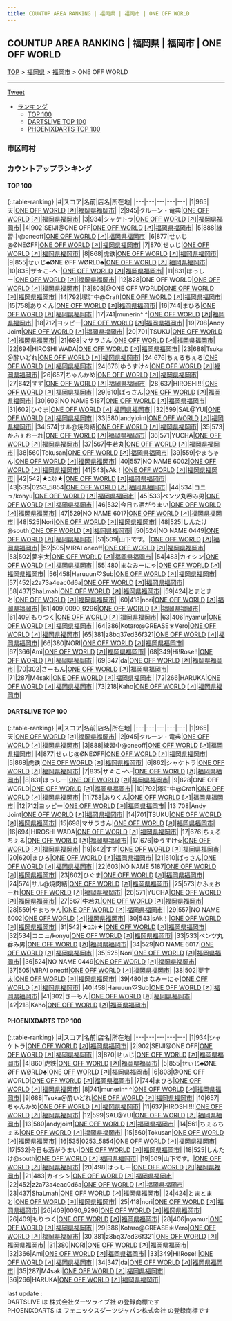 ```yaml
---
title: COUNTUP AREA RANKING | 福岡県 | 福岡市 | ONE OFF WORLD
---
```

## COUNTUP AREA RANKING | 福岡県 | 福岡市 | ONE OFF WORLD

[TOP](/darts/rank/) > [福岡県](/darts/rank/福岡県/) > [福岡市](/darts/rank/福岡県/福岡市/) > ONE OFF WORLD

___

<a href="https://twitter.com/share?ref_src=twsrc%5Etfw" data-text="COUNTUP AREA RANKING | 福岡県福岡市ONE OFF WORLD" class="twitter-share-button" data-hashtags="DARTSLIVE,PHOENIXDARTS,darts,ダーツ" data-show-count="false">Tweet</a>

* [ランキング](#カウントアップランキング)
    * [TOP 100](#top-100)
    * [DARTSLIVE TOP 100](#dartslive-top-100)
    * [PHOENIXDARTS TOP 100](#phoenixdarts-top-100)

### 市区町村

<ul>

</ul>

### カウントアップランキング

#### TOP 100



{:.table-ranking}
|#|スコア|名前|店名|所在地|
|---|---|---|---|---|
|1|965|<span class="rank-name-dl">天</span>|<a href="/darts/rank/shops/00b8ee2f194573d70d9b047a20a7ba1e.html">ONE OFF WORLD</a> <a href="https://search.dartslive.com/jp/shop/00b8ee2f194573d70d9b047a20a7ba1e">[↗]</a>|<a href="/darts/rank/福岡県/福岡市">福岡県福岡市</a>|
|2|945|<span class="rank-name-dl">クルーン・竜典</span>|<a href="/darts/rank/shops/00b8ee2f194573d70d9b047a20a7ba1e.html">ONE OFF WORLD</a> <a href="https://search.dartslive.com/jp/shop/00b8ee2f194573d70d9b047a20a7ba1e">[↗]</a>|<a href="/darts/rank/福岡県/福岡市">福岡県福岡市</a>|
|3|934|<span class="rank-name-pd">シャケトラ</span>|<a href="/darts/rank/shops/40337.html">ONE OFF WORLD</a> <a href="https://vs.phoenixdarts.com/jp/shop/shopDetailInfo/s_40337?s_seq=40337">[↗]</a>|<a href="/darts/rank/福岡県/福岡市">福岡県福岡市</a>|
|4|902|<span class="rank-name-pd">SEIJI@ONE OFF</span>|<a href="/darts/rank/shops/40337.html">ONE OFF WORLD</a> <a href="https://vs.phoenixdarts.com/jp/shop/shopDetailInfo/s_40337?s_seq=40337">[↗]</a>|<a href="/darts/rank/福岡県/福岡市">福岡県福岡市</a>|
|5|888|<span class="rank-name-dl">練習中@oneoff</span>|<a href="/darts/rank/shops/00b8ee2f194573d70d9b047a20a7ba1e.html">ONE OFF WORLD</a> <a href="https://search.dartslive.com/jp/shop/00b8ee2f194573d70d9b047a20a7ba1e">[↗]</a>|<a href="/darts/rank/福岡県/福岡市">福岡県福岡市</a>|
|6|877|<span class="rank-name-dl">せぃじ@ØNEØFF</span>|<a href="/darts/rank/shops/00b8ee2f194573d70d9b047a20a7ba1e.html">ONE OFF WORLD</a> <a href="https://search.dartslive.com/jp/shop/00b8ee2f194573d70d9b047a20a7ba1e">[↗]</a>|<a href="/darts/rank/福岡県/福岡市">福岡県福岡市</a>|
|7|870|<span class="rank-name-pd">せぃじ</span>|<a href="/darts/rank/shops/40337.html">ONE OFF WORLD</a> <a href="https://vs.phoenixdarts.com/jp/shop/shopDetailInfo/s_40337?s_seq=40337">[↗]</a>|<a href="/darts/rank/福岡県/福岡市">福岡県福岡市</a>|
|8|868|<span class="rank-name-dl">虎鉄</span>|<a href="/darts/rank/shops/00b8ee2f194573d70d9b047a20a7ba1e.html">ONE OFF WORLD</a> <a href="https://search.dartslive.com/jp/shop/00b8ee2f194573d70d9b047a20a7ba1e">[↗]</a>|<a href="/darts/rank/福岡県/福岡市">福岡県福岡市</a>|
|9|855|<span class="rank-name-pd">せぃじ♣ØNE ØFF WØRLD♣︎</span>|<a href="/darts/rank/shops/40337.html">ONE OFF WORLD</a> <a href="https://vs.phoenixdarts.com/jp/shop/shopDetailInfo/s_40337?s_seq=40337">[↗]</a>|<a href="/darts/rank/福岡県/福岡市">福岡県福岡市</a>|
|10|835|<span class="rank-name-dl">ザ☆こ-へ-</span>|<a href="/darts/rank/shops/00b8ee2f194573d70d9b047a20a7ba1e.html">ONE OFF WORLD</a> <a href="https://search.dartslive.com/jp/shop/00b8ee2f194573d70d9b047a20a7ba1e">[↗]</a>|<a href="/darts/rank/福岡県/福岡市">福岡県福岡市</a>|
|11|831|<span class="rank-name-dl">はっしー</span>|<a href="/darts/rank/shops/00b8ee2f194573d70d9b047a20a7ba1e.html">ONE OFF WORLD</a> <a href="https://search.dartslive.com/jp/shop/00b8ee2f194573d70d9b047a20a7ba1e">[↗]</a>|<a href="/darts/rank/福岡県/福岡市">福岡県福岡市</a>|
|12|828|<span class="rank-name-dl">ONE OFF WORLD</span>|<a href="/darts/rank/shops/00b8ee2f194573d70d9b047a20a7ba1e.html">ONE OFF WORLD</a> <a href="https://search.dartslive.com/jp/shop/00b8ee2f194573d70d9b047a20a7ba1e">[↗]</a>|<a href="/darts/rank/福岡県/福岡市">福岡県福岡市</a>|
|13|808|<span class="rank-name-pd">@ONE OFF WORLD</span>|<a href="/darts/rank/shops/40337.html">ONE OFF WORLD</a> <a href="https://vs.phoenixdarts.com/jp/shop/shopDetailInfo/s_40337?s_seq=40337">[↗]</a>|<a href="/darts/rank/福岡県/福岡市">福岡県福岡市</a>|
|14|792|<span class="rank-name-dl">塚㌃中@Craft</span>|<a href="/darts/rank/shops/00b8ee2f194573d70d9b047a20a7ba1e.html">ONE OFF WORLD</a> <a href="https://search.dartslive.com/jp/shop/00b8ee2f194573d70d9b047a20a7ba1e">[↗]</a>|<a href="/darts/rank/福岡県/福岡市">福岡県福岡市</a>|
|15|758|<span class="rank-name-dl">ありくん</span>|<a href="/darts/rank/shops/00b8ee2f194573d70d9b047a20a7ba1e.html">ONE OFF WORLD</a> <a href="https://search.dartslive.com/jp/shop/00b8ee2f194573d70d9b047a20a7ba1e">[↗]</a>|<a href="/darts/rank/福岡県/福岡市">福岡県福岡市</a>|
|16|744|<span class="rank-name-pd">まひろ</span>|<a href="/darts/rank/shops/40337.html">ONE OFF WORLD</a> <a href="https://vs.phoenixdarts.com/jp/shop/shopDetailInfo/s_40337?s_seq=40337">[↗]</a>|<a href="/darts/rank/福岡県/福岡市">福岡県福岡市</a>|
|17|741|<span class="rank-name-pd">munerin^ ^</span>|<a href="/darts/rank/shops/40337.html">ONE OFF WORLD</a> <a href="https://vs.phoenixdarts.com/jp/shop/shopDetailInfo/s_40337?s_seq=40337">[↗]</a>|<a href="/darts/rank/福岡県/福岡市">福岡県福岡市</a>|
|18|712|<span class="rank-name-dl">ヨッピー</span>|<a href="/darts/rank/shops/00b8ee2f194573d70d9b047a20a7ba1e.html">ONE OFF WORLD</a> <a href="https://search.dartslive.com/jp/shop/00b8ee2f194573d70d9b047a20a7ba1e">[↗]</a>|<a href="/darts/rank/福岡県/福岡市">福岡県福岡市</a>|
|19|708|<span class="rank-name-dl">Andy Joint</span>|<a href="/darts/rank/shops/00b8ee2f194573d70d9b047a20a7ba1e.html">ONE OFF WORLD</a> <a href="https://search.dartslive.com/jp/shop/00b8ee2f194573d70d9b047a20a7ba1e">[↗]</a>|<a href="/darts/rank/福岡県/福岡市">福岡県福岡市</a>|
|20|701|<span class="rank-name-dl">TSUKU</span>|<a href="/darts/rank/shops/00b8ee2f194573d70d9b047a20a7ba1e.html">ONE OFF WORLD</a> <a href="https://search.dartslive.com/jp/shop/00b8ee2f194573d70d9b047a20a7ba1e">[↗]</a>|<a href="/darts/rank/福岡県/福岡市">福岡県福岡市</a>|
|21|698|<span class="rank-name-dl">マサラさん</span>|<a href="/darts/rank/shops/00b8ee2f194573d70d9b047a20a7ba1e.html">ONE OFF WORLD</a> <a href="https://search.dartslive.com/jp/shop/00b8ee2f194573d70d9b047a20a7ba1e">[↗]</a>|<a href="/darts/rank/福岡県/福岡市">福岡県福岡市</a>|
|22|694|<span class="rank-name-dl">HIROSHI WADA</span>|<a href="/darts/rank/shops/00b8ee2f194573d70d9b047a20a7ba1e.html">ONE OFF WORLD</a> <a href="https://search.dartslive.com/jp/shop/00b8ee2f194573d70d9b047a20a7ba1e">[↗]</a>|<a href="/darts/rank/福岡県/福岡市">福岡県福岡市</a>|
|23|688|<span class="rank-name-pd">Tsuka＠酔いどれ</span>|<a href="/darts/rank/shops/40337.html">ONE OFF WORLD</a> <a href="https://vs.phoenixdarts.com/jp/shop/shopDetailInfo/s_40337?s_seq=40337">[↗]</a>|<a href="/darts/rank/福岡県/福岡市">福岡県福岡市</a>|
|24|676|<span class="rank-name-dl">ちぇるちぇる</span>|<a href="/darts/rank/shops/00b8ee2f194573d70d9b047a20a7ba1e.html">ONE OFF WORLD</a> <a href="https://search.dartslive.com/jp/shop/00b8ee2f194573d70d9b047a20a7ba1e">[↗]</a>|<a href="/darts/rank/福岡県/福岡市">福岡県福岡市</a>|
|24|676|<span class="rank-name-dl">ゆうすけ✫</span>|<a href="/darts/rank/shops/00b8ee2f194573d70d9b047a20a7ba1e.html">ONE OFF WORLD</a> <a href="https://search.dartslive.com/jp/shop/00b8ee2f194573d70d9b047a20a7ba1e">[↗]</a>|<a href="/darts/rank/福岡県/福岡市">福岡県福岡市</a>|
|26|657|<span class="rank-name-pd">ちゃんかめ</span>|<a href="/darts/rank/shops/40337.html">ONE OFF WORLD</a> <a href="https://vs.phoenixdarts.com/jp/shop/shopDetailInfo/s_40337?s_seq=40337">[↗]</a>|<a href="/darts/rank/福岡県/福岡市">福岡県福岡市</a>|
|27|642|<span class="rank-name-dl">すず</span>|<a href="/darts/rank/shops/00b8ee2f194573d70d9b047a20a7ba1e.html">ONE OFF WORLD</a> <a href="https://search.dartslive.com/jp/shop/00b8ee2f194573d70d9b047a20a7ba1e">[↗]</a>|<a href="/darts/rank/福岡県/福岡市">福岡県福岡市</a>|
|28|637|<span class="rank-name-pd">HIROSHI!!!</span>|<a href="/darts/rank/shops/40337.html">ONE OFF WORLD</a> <a href="https://vs.phoenixdarts.com/jp/shop/shopDetailInfo/s_40337?s_seq=40337">[↗]</a>|<a href="/darts/rank/福岡県/福岡市">福岡県福岡市</a>|
|29|610|<span class="rank-name-dl">ばっさん</span>|<a href="/darts/rank/shops/00b8ee2f194573d70d9b047a20a7ba1e.html">ONE OFF WORLD</a> <a href="https://search.dartslive.com/jp/shop/00b8ee2f194573d70d9b047a20a7ba1e">[↗]</a>|<a href="/darts/rank/福岡県/福岡市">福岡県福岡市</a>|
|30|603|<span class="rank-name-dl">NO NAME 5187</span>|<a href="/darts/rank/shops/00b8ee2f194573d70d9b047a20a7ba1e.html">ONE OFF WORLD</a> <a href="https://search.dartslive.com/jp/shop/00b8ee2f194573d70d9b047a20a7ba1e">[↗]</a>|<a href="/darts/rank/福岡県/福岡市">福岡県福岡市</a>|
|31|602|<span class="rank-name-dl">ひぐま</span>|<a href="/darts/rank/shops/00b8ee2f194573d70d9b047a20a7ba1e.html">ONE OFF WORLD</a> <a href="https://search.dartslive.com/jp/shop/00b8ee2f194573d70d9b047a20a7ba1e">[↗]</a>|<a href="/darts/rank/福岡県/福岡市">福岡県福岡市</a>|
|32|599|<span class="rank-name-pd">SAL@YUI</span>|<a href="/darts/rank/shops/40337.html">ONE OFF WORLD</a> <a href="https://vs.phoenixdarts.com/jp/shop/shopDetailInfo/s_40337?s_seq=40337">[↗]</a>|<a href="/darts/rank/福岡県/福岡市">福岡県福岡市</a>|
|33|580|<span class="rank-name-pd">andyjoint</span>|<a href="/darts/rank/shops/40337.html">ONE OFF WORLD</a> <a href="https://vs.phoenixdarts.com/jp/shop/shopDetailInfo/s_40337?s_seq=40337">[↗]</a>|<a href="/darts/rank/福岡県/福岡市">福岡県福岡市</a>|
|34|574|<span class="rank-name-dl">サル@焼肉結</span>|<a href="/darts/rank/shops/00b8ee2f194573d70d9b047a20a7ba1e.html">ONE OFF WORLD</a> <a href="https://search.dartslive.com/jp/shop/00b8ee2f194573d70d9b047a20a7ba1e">[↗]</a>|<a href="/darts/rank/福岡県/福岡市">福岡県福岡市</a>|
|35|573|<span class="rank-name-dl">かふぇおーれ</span>|<a href="/darts/rank/shops/00b8ee2f194573d70d9b047a20a7ba1e.html">ONE OFF WORLD</a> <a href="https://search.dartslive.com/jp/shop/00b8ee2f194573d70d9b047a20a7ba1e">[↗]</a>|<a href="/darts/rank/福岡県/福岡市">福岡県福岡市</a>|
|36|571|<span class="rank-name-dl">YUCHA</span>|<a href="/darts/rank/shops/00b8ee2f194573d70d9b047a20a7ba1e.html">ONE OFF WORLD</a> <a href="https://search.dartslive.com/jp/shop/00b8ee2f194573d70d9b047a20a7ba1e">[↗]</a>|<a href="/darts/rank/福岡県/福岡市">福岡県福岡市</a>|
|37|567|<span class="rank-name-dl">牛若丸</span>|<a href="/darts/rank/shops/00b8ee2f194573d70d9b047a20a7ba1e.html">ONE OFF WORLD</a> <a href="https://search.dartslive.com/jp/shop/00b8ee2f194573d70d9b047a20a7ba1e">[↗]</a>|<a href="/darts/rank/福岡県/福岡市">福岡県福岡市</a>|
|38|560|<span class="rank-name-pd">Tokusan</span>|<a href="/darts/rank/shops/40337.html">ONE OFF WORLD</a> <a href="https://vs.phoenixdarts.com/jp/shop/shopDetailInfo/s_40337?s_seq=40337">[↗]</a>|<a href="/darts/rank/福岡県/福岡市">福岡県福岡市</a>|
|39|559|<span class="rank-name-dl">やまちゃん</span>|<a href="/darts/rank/shops/00b8ee2f194573d70d9b047a20a7ba1e.html">ONE OFF WORLD</a> <a href="https://search.dartslive.com/jp/shop/00b8ee2f194573d70d9b047a20a7ba1e">[↗]</a>|<a href="/darts/rank/福岡県/福岡市">福岡県福岡市</a>|
|40|557|<span class="rank-name-dl">NO NAME 6002</span>|<a href="/darts/rank/shops/00b8ee2f194573d70d9b047a20a7ba1e.html">ONE OFF WORLD</a> <a href="https://search.dartslive.com/jp/shop/00b8ee2f194573d70d9b047a20a7ba1e">[↗]</a>|<a href="/darts/rank/福岡県/福岡市">福岡県福岡市</a>|
|41|543|<span class="rank-name-dl">sAk！</span>|<a href="/darts/rank/shops/00b8ee2f194573d70d9b047a20a7ba1e.html">ONE OFF WORLD</a> <a href="https://search.dartslive.com/jp/shop/00b8ee2f194573d70d9b047a20a7ba1e">[↗]</a>|<a href="/darts/rank/福岡県/福岡市">福岡県福岡市</a>|
|42|542|<span class="rank-name-dl">★ﾕｽｹ★</span>|<a href="/darts/rank/shops/00b8ee2f194573d70d9b047a20a7ba1e.html">ONE OFF WORLD</a> <a href="https://search.dartslive.com/jp/shop/00b8ee2f194573d70d9b047a20a7ba1e">[↗]</a>|<a href="/darts/rank/福岡県/福岡市">福岡県福岡市</a>|
|43|535|<span class="rank-name-pd">0253_5854</span>|<a href="/darts/rank/shops/40337.html">ONE OFF WORLD</a> <a href="https://vs.phoenixdarts.com/jp/shop/shopDetailInfo/s_40337?s_seq=40337">[↗]</a>|<a href="/darts/rank/福岡県/福岡市">福岡県福岡市</a>|
|44|534|<span class="rank-name-dl">コニュ/konyu</span>|<a href="/darts/rank/shops/00b8ee2f194573d70d9b047a20a7ba1e.html">ONE OFF WORLD</a> <a href="https://search.dartslive.com/jp/shop/00b8ee2f194573d70d9b047a20a7ba1e">[↗]</a>|<a href="/darts/rank/福岡県/福岡市">福岡県福岡市</a>|
|45|533|<span class="rank-name-dl">ベンツ丸呑み男</span>|<a href="/darts/rank/shops/00b8ee2f194573d70d9b047a20a7ba1e.html">ONE OFF WORLD</a> <a href="https://search.dartslive.com/jp/shop/00b8ee2f194573d70d9b047a20a7ba1e">[↗]</a>|<a href="/darts/rank/福岡県/福岡市">福岡県福岡市</a>|
|46|532|<span class="rank-name-pd">今日も酒がうまい</span>|<a href="/darts/rank/shops/40337.html">ONE OFF WORLD</a> <a href="https://vs.phoenixdarts.com/jp/shop/shopDetailInfo/s_40337?s_seq=40337">[↗]</a>|<a href="/darts/rank/福岡県/福岡市">福岡県福岡市</a>|
|47|529|<span class="rank-name-dl">NO NAME 6017</span>|<a href="/darts/rank/shops/00b8ee2f194573d70d9b047a20a7ba1e.html">ONE OFF WORLD</a> <a href="https://search.dartslive.com/jp/shop/00b8ee2f194573d70d9b047a20a7ba1e">[↗]</a>|<a href="/darts/rank/福岡県/福岡市">福岡県福岡市</a>|
|48|525|<span class="rank-name-dl">Nori</span>|<a href="/darts/rank/shops/00b8ee2f194573d70d9b047a20a7ba1e.html">ONE OFF WORLD</a> <a href="https://search.dartslive.com/jp/shop/00b8ee2f194573d70d9b047a20a7ba1e">[↗]</a>|<a href="/darts/rank/福岡県/福岡市">福岡県福岡市</a>|
|48|525|<span class="rank-name-pd">しんたけ@south</span>|<a href="/darts/rank/shops/40337.html">ONE OFF WORLD</a> <a href="https://vs.phoenixdarts.com/jp/shop/shopDetailInfo/s_40337?s_seq=40337">[↗]</a>|<a href="/darts/rank/福岡県/福岡市">福岡県福岡市</a>|
|50|524|<span class="rank-name-dl">NO NAME 0449</span>|<a href="/darts/rank/shops/00b8ee2f194573d70d9b047a20a7ba1e.html">ONE OFF WORLD</a> <a href="https://search.dartslive.com/jp/shop/00b8ee2f194573d70d9b047a20a7ba1e">[↗]</a>|<a href="/darts/rank/福岡県/福岡市">福岡県福岡市</a>|
|51|509|<span class="rank-name-pd">山下です。</span>|<a href="/darts/rank/shops/40337.html">ONE OFF WORLD</a> <a href="https://vs.phoenixdarts.com/jp/shop/shopDetailInfo/s_40337?s_seq=40337">[↗]</a>|<a href="/darts/rank/福岡県/福岡市">福岡県福岡市</a>|
|52|505|<span class="rank-name-dl">MIRAI oneoff</span>|<a href="/darts/rank/shops/00b8ee2f194573d70d9b047a20a7ba1e.html">ONE OFF WORLD</a> <a href="https://search.dartslive.com/jp/shop/00b8ee2f194573d70d9b047a20a7ba1e">[↗]</a>|<a href="/darts/rank/福岡県/福岡市">福岡県福岡市</a>|
|53|502|<span class="rank-name-dl">夢宇太</span>|<a href="/darts/rank/shops/00b8ee2f194573d70d9b047a20a7ba1e.html">ONE OFF WORLD</a> <a href="https://search.dartslive.com/jp/shop/00b8ee2f194573d70d9b047a20a7ba1e">[↗]</a>|<a href="/darts/rank/福岡県/福岡市">福岡県福岡市</a>|
|54|483|<span class="rank-name-pd">カイシン</span>|<a href="/darts/rank/shops/40337.html">ONE OFF WORLD</a> <a href="https://vs.phoenixdarts.com/jp/shop/shopDetailInfo/s_40337?s_seq=40337">[↗]</a>|<a href="/darts/rank/福岡県/福岡市">福岡県福岡市</a>|
|55|480|<span class="rank-name-dl">まなみーにゃ</span>|<a href="/darts/rank/shops/00b8ee2f194573d70d9b047a20a7ba1e.html">ONE OFF WORLD</a> <a href="https://search.dartslive.com/jp/shop/00b8ee2f194573d70d9b047a20a7ba1e">[↗]</a>|<a href="/darts/rank/福岡県/福岡市">福岡県福岡市</a>|
|56|458|<span class="rank-name-dl">Haruuun♡Sub</span>|<a href="/darts/rank/shops/00b8ee2f194573d70d9b047a20a7ba1e.html">ONE OFF WORLD</a> <a href="https://search.dartslive.com/jp/shop/00b8ee2f194573d70d9b047a20a7ba1e">[↗]</a>|<a href="/darts/rank/福岡県/福岡市">福岡県福岡市</a>|
|57|452|<span class="rank-name-pd">z2a73a4eac0d6a</span>|<a href="/darts/rank/shops/40337.html">ONE OFF WORLD</a> <a href="https://vs.phoenixdarts.com/jp/shop/shopDetailInfo/s_40337?s_seq=40337">[↗]</a>|<a href="/darts/rank/福岡県/福岡市">福岡県福岡市</a>|
|58|437|<span class="rank-name-pd">ShaLmah</span>|<a href="/darts/rank/shops/40337.html">ONE OFF WORLD</a> <a href="https://vs.phoenixdarts.com/jp/shop/shopDetailInfo/s_40337?s_seq=40337">[↗]</a>|<a href="/darts/rank/福岡県/福岡市">福岡県福岡市</a>|
|59|424|<span class="rank-name-pd">とまとまと</span>|<a href="/darts/rank/shops/40337.html">ONE OFF WORLD</a> <a href="https://vs.phoenixdarts.com/jp/shop/shopDetailInfo/s_40337?s_seq=40337">[↗]</a>|<a href="/darts/rank/福岡県/福岡市">福岡県福岡市</a>|
|60|418|<span class="rank-name-pd">nori</span>|<a href="/darts/rank/shops/40337.html">ONE OFF WORLD</a> <a href="https://vs.phoenixdarts.com/jp/shop/shopDetailInfo/s_40337?s_seq=40337">[↗]</a>|<a href="/darts/rank/福岡県/福岡市">福岡県福岡市</a>|
|61|409|<span class="rank-name-pd">0090_9296</span>|<a href="/darts/rank/shops/40337.html">ONE OFF WORLD</a> <a href="https://vs.phoenixdarts.com/jp/shop/shopDetailInfo/s_40337?s_seq=40337">[↗]</a>|<a href="/darts/rank/福岡県/福岡市">福岡県福岡市</a>|
|61|409|<span class="rank-name-pd">もりつく</span>|<a href="/darts/rank/shops/40337.html">ONE OFF WORLD</a> <a href="https://vs.phoenixdarts.com/jp/shop/shopDetailInfo/s_40337?s_seq=40337">[↗]</a>|<a href="/darts/rank/福岡県/福岡市">福岡県福岡市</a>|
|63|406|<span class="rank-name-pd">nyamur</span>|<a href="/darts/rank/shops/40337.html">ONE OFF WORLD</a> <a href="https://vs.phoenixdarts.com/jp/shop/shopDetailInfo/s_40337?s_seq=40337">[↗]</a>|<a href="/darts/rank/福岡県/福岡市">福岡県福岡市</a>|
|64|386|<span class="rank-name-pd">Kotaro@GREASE＊Vero</span>|<a href="/darts/rank/shops/40337.html">ONE OFF WORLD</a> <a href="https://vs.phoenixdarts.com/jp/shop/shopDetailInfo/s_40337?s_seq=40337">[↗]</a>|<a href="/darts/rank/福岡県/福岡市">福岡県福岡市</a>|
|65|381|<span class="rank-name-pd">z8bq37ed36f321</span>|<a href="/darts/rank/shops/40337.html">ONE OFF WORLD</a> <a href="https://vs.phoenixdarts.com/jp/shop/shopDetailInfo/s_40337?s_seq=40337">[↗]</a>|<a href="/darts/rank/福岡県/福岡市">福岡県福岡市</a>|
|66|380|<span class="rank-name-pd">NORI</span>|<a href="/darts/rank/shops/40337.html">ONE OFF WORLD</a> <a href="https://vs.phoenixdarts.com/jp/shop/shopDetailInfo/s_40337?s_seq=40337">[↗]</a>|<a href="/darts/rank/福岡県/福岡市">福岡県福岡市</a>|
|67|366|<span class="rank-name-pd">Ami</span>|<a href="/darts/rank/shops/40337.html">ONE OFF WORLD</a> <a href="https://vs.phoenixdarts.com/jp/shop/shopDetailInfo/s_40337?s_seq=40337">[↗]</a>|<a href="/darts/rank/福岡県/福岡市">福岡県福岡市</a>|
|68|349|<span class="rank-name-pd">Hi!Rose!!</span>|<a href="/darts/rank/shops/40337.html">ONE OFF WORLD</a> <a href="https://vs.phoenixdarts.com/jp/shop/shopDetailInfo/s_40337?s_seq=40337">[↗]</a>|<a href="/darts/rank/福岡県/福岡市">福岡県福岡市</a>|
|69|347|<span class="rank-name-pd">da</span>|<a href="/darts/rank/shops/40337.html">ONE OFF WORLD</a> <a href="https://vs.phoenixdarts.com/jp/shop/shopDetailInfo/s_40337?s_seq=40337">[↗]</a>|<a href="/darts/rank/福岡県/福岡市">福岡県福岡市</a>|
|70|302|<span class="rank-name-dl">さーもん</span>|<a href="/darts/rank/shops/00b8ee2f194573d70d9b047a20a7ba1e.html">ONE OFF WORLD</a> <a href="https://search.dartslive.com/jp/shop/00b8ee2f194573d70d9b047a20a7ba1e">[↗]</a>|<a href="/darts/rank/福岡県/福岡市">福岡県福岡市</a>|
|71|287|<span class="rank-name-pd">M4saki</span>|<a href="/darts/rank/shops/40337.html">ONE OFF WORLD</a> <a href="https://vs.phoenixdarts.com/jp/shop/shopDetailInfo/s_40337?s_seq=40337">[↗]</a>|<a href="/darts/rank/福岡県/福岡市">福岡県福岡市</a>|
|72|266|<span class="rank-name-pd">HARUKA</span>|<a href="/darts/rank/shops/40337.html">ONE OFF WORLD</a> <a href="https://vs.phoenixdarts.com/jp/shop/shopDetailInfo/s_40337?s_seq=40337">[↗]</a>|<a href="/darts/rank/福岡県/福岡市">福岡県福岡市</a>|
|73|218|<span class="rank-name-dl">Kaho</span>|<a href="/darts/rank/shops/00b8ee2f194573d70d9b047a20a7ba1e.html">ONE OFF WORLD</a> <a href="https://search.dartslive.com/jp/shop/00b8ee2f194573d70d9b047a20a7ba1e">[↗]</a>|<a href="/darts/rank/福岡県/福岡市">福岡県福岡市</a>|


#### DARTSLIVE TOP 100



{:.table-ranking}
|#|スコア|名前|店名|所在地|
|---|---|---|---|---|
|1|965|<span class="rank-name-dl">天</span>|<a href="/darts/rank/shops/00b8ee2f194573d70d9b047a20a7ba1e.html">ONE OFF WORLD</a> <a href="https://search.dartslive.com/jp/shop/00b8ee2f194573d70d9b047a20a7ba1e">[↗]</a>|<a href="/darts/rank/福岡県/福岡市">福岡県福岡市</a>|
|2|945|<span class="rank-name-dl">クルーン・竜典</span>|<a href="/darts/rank/shops/00b8ee2f194573d70d9b047a20a7ba1e.html">ONE OFF WORLD</a> <a href="https://search.dartslive.com/jp/shop/00b8ee2f194573d70d9b047a20a7ba1e">[↗]</a>|<a href="/darts/rank/福岡県/福岡市">福岡県福岡市</a>|
|3|888|<span class="rank-name-dl">練習中@oneoff</span>|<a href="/darts/rank/shops/00b8ee2f194573d70d9b047a20a7ba1e.html">ONE OFF WORLD</a> <a href="https://search.dartslive.com/jp/shop/00b8ee2f194573d70d9b047a20a7ba1e">[↗]</a>|<a href="/darts/rank/福岡県/福岡市">福岡県福岡市</a>|
|4|877|<span class="rank-name-dl">せぃじ@ØNEØFF</span>|<a href="/darts/rank/shops/00b8ee2f194573d70d9b047a20a7ba1e.html">ONE OFF WORLD</a> <a href="https://search.dartslive.com/jp/shop/00b8ee2f194573d70d9b047a20a7ba1e">[↗]</a>|<a href="/darts/rank/福岡県/福岡市">福岡県福岡市</a>|
|5|868|<span class="rank-name-dl">虎鉄</span>|<a href="/darts/rank/shops/00b8ee2f194573d70d9b047a20a7ba1e.html">ONE OFF WORLD</a> <a href="https://search.dartslive.com/jp/shop/00b8ee2f194573d70d9b047a20a7ba1e">[↗]</a>|<a href="/darts/rank/福岡県/福岡市">福岡県福岡市</a>|
|6|862|<span class="rank-name-dl">シャケトラ</span>|<a href="/darts/rank/shops/00b8ee2f194573d70d9b047a20a7ba1e.html">ONE OFF WORLD</a> <a href="https://search.dartslive.com/jp/shop/00b8ee2f194573d70d9b047a20a7ba1e">[↗]</a>|<a href="/darts/rank/福岡県/福岡市">福岡県福岡市</a>|
|7|835|<span class="rank-name-dl">ザ☆こ-へ-</span>|<a href="/darts/rank/shops/00b8ee2f194573d70d9b047a20a7ba1e.html">ONE OFF WORLD</a> <a href="https://search.dartslive.com/jp/shop/00b8ee2f194573d70d9b047a20a7ba1e">[↗]</a>|<a href="/darts/rank/福岡県/福岡市">福岡県福岡市</a>|
|8|831|<span class="rank-name-dl">はっしー</span>|<a href="/darts/rank/shops/00b8ee2f194573d70d9b047a20a7ba1e.html">ONE OFF WORLD</a> <a href="https://search.dartslive.com/jp/shop/00b8ee2f194573d70d9b047a20a7ba1e">[↗]</a>|<a href="/darts/rank/福岡県/福岡市">福岡県福岡市</a>|
|9|828|<span class="rank-name-dl">ONE OFF WORLD</span>|<a href="/darts/rank/shops/00b8ee2f194573d70d9b047a20a7ba1e.html">ONE OFF WORLD</a> <a href="https://search.dartslive.com/jp/shop/00b8ee2f194573d70d9b047a20a7ba1e">[↗]</a>|<a href="/darts/rank/福岡県/福岡市">福岡県福岡市</a>|
|10|792|<span class="rank-name-dl">塚㌃中@Craft</span>|<a href="/darts/rank/shops/00b8ee2f194573d70d9b047a20a7ba1e.html">ONE OFF WORLD</a> <a href="https://search.dartslive.com/jp/shop/00b8ee2f194573d70d9b047a20a7ba1e">[↗]</a>|<a href="/darts/rank/福岡県/福岡市">福岡県福岡市</a>|
|11|758|<span class="rank-name-dl">ありくん</span>|<a href="/darts/rank/shops/00b8ee2f194573d70d9b047a20a7ba1e.html">ONE OFF WORLD</a> <a href="https://search.dartslive.com/jp/shop/00b8ee2f194573d70d9b047a20a7ba1e">[↗]</a>|<a href="/darts/rank/福岡県/福岡市">福岡県福岡市</a>|
|12|712|<span class="rank-name-dl">ヨッピー</span>|<a href="/darts/rank/shops/00b8ee2f194573d70d9b047a20a7ba1e.html">ONE OFF WORLD</a> <a href="https://search.dartslive.com/jp/shop/00b8ee2f194573d70d9b047a20a7ba1e">[↗]</a>|<a href="/darts/rank/福岡県/福岡市">福岡県福岡市</a>|
|13|708|<span class="rank-name-dl">Andy Joint</span>|<a href="/darts/rank/shops/00b8ee2f194573d70d9b047a20a7ba1e.html">ONE OFF WORLD</a> <a href="https://search.dartslive.com/jp/shop/00b8ee2f194573d70d9b047a20a7ba1e">[↗]</a>|<a href="/darts/rank/福岡県/福岡市">福岡県福岡市</a>|
|14|701|<span class="rank-name-dl">TSUKU</span>|<a href="/darts/rank/shops/00b8ee2f194573d70d9b047a20a7ba1e.html">ONE OFF WORLD</a> <a href="https://search.dartslive.com/jp/shop/00b8ee2f194573d70d9b047a20a7ba1e">[↗]</a>|<a href="/darts/rank/福岡県/福岡市">福岡県福岡市</a>|
|15|698|<span class="rank-name-dl">マサラさん</span>|<a href="/darts/rank/shops/00b8ee2f194573d70d9b047a20a7ba1e.html">ONE OFF WORLD</a> <a href="https://search.dartslive.com/jp/shop/00b8ee2f194573d70d9b047a20a7ba1e">[↗]</a>|<a href="/darts/rank/福岡県/福岡市">福岡県福岡市</a>|
|16|694|<span class="rank-name-dl">HIROSHI WADA</span>|<a href="/darts/rank/shops/00b8ee2f194573d70d9b047a20a7ba1e.html">ONE OFF WORLD</a> <a href="https://search.dartslive.com/jp/shop/00b8ee2f194573d70d9b047a20a7ba1e">[↗]</a>|<a href="/darts/rank/福岡県/福岡市">福岡県福岡市</a>|
|17|676|<span class="rank-name-dl">ちぇるちぇる</span>|<a href="/darts/rank/shops/00b8ee2f194573d70d9b047a20a7ba1e.html">ONE OFF WORLD</a> <a href="https://search.dartslive.com/jp/shop/00b8ee2f194573d70d9b047a20a7ba1e">[↗]</a>|<a href="/darts/rank/福岡県/福岡市">福岡県福岡市</a>|
|17|676|<span class="rank-name-dl">ゆうすけ✫</span>|<a href="/darts/rank/shops/00b8ee2f194573d70d9b047a20a7ba1e.html">ONE OFF WORLD</a> <a href="https://search.dartslive.com/jp/shop/00b8ee2f194573d70d9b047a20a7ba1e">[↗]</a>|<a href="/darts/rank/福岡県/福岡市">福岡県福岡市</a>|
|19|642|<span class="rank-name-dl">すず</span>|<a href="/darts/rank/shops/00b8ee2f194573d70d9b047a20a7ba1e.html">ONE OFF WORLD</a> <a href="https://search.dartslive.com/jp/shop/00b8ee2f194573d70d9b047a20a7ba1e">[↗]</a>|<a href="/darts/rank/福岡県/福岡市">福岡県福岡市</a>|
|20|620|<span class="rank-name-dl">まひろ</span>|<a href="/darts/rank/shops/00b8ee2f194573d70d9b047a20a7ba1e.html">ONE OFF WORLD</a> <a href="https://search.dartslive.com/jp/shop/00b8ee2f194573d70d9b047a20a7ba1e">[↗]</a>|<a href="/darts/rank/福岡県/福岡市">福岡県福岡市</a>|
|21|610|<span class="rank-name-dl">ばっさん</span>|<a href="/darts/rank/shops/00b8ee2f194573d70d9b047a20a7ba1e.html">ONE OFF WORLD</a> <a href="https://search.dartslive.com/jp/shop/00b8ee2f194573d70d9b047a20a7ba1e">[↗]</a>|<a href="/darts/rank/福岡県/福岡市">福岡県福岡市</a>|
|22|603|<span class="rank-name-dl">NO NAME 5187</span>|<a href="/darts/rank/shops/00b8ee2f194573d70d9b047a20a7ba1e.html">ONE OFF WORLD</a> <a href="https://search.dartslive.com/jp/shop/00b8ee2f194573d70d9b047a20a7ba1e">[↗]</a>|<a href="/darts/rank/福岡県/福岡市">福岡県福岡市</a>|
|23|602|<span class="rank-name-dl">ひぐま</span>|<a href="/darts/rank/shops/00b8ee2f194573d70d9b047a20a7ba1e.html">ONE OFF WORLD</a> <a href="https://search.dartslive.com/jp/shop/00b8ee2f194573d70d9b047a20a7ba1e">[↗]</a>|<a href="/darts/rank/福岡県/福岡市">福岡県福岡市</a>|
|24|574|<span class="rank-name-dl">サル@焼肉結</span>|<a href="/darts/rank/shops/00b8ee2f194573d70d9b047a20a7ba1e.html">ONE OFF WORLD</a> <a href="https://search.dartslive.com/jp/shop/00b8ee2f194573d70d9b047a20a7ba1e">[↗]</a>|<a href="/darts/rank/福岡県/福岡市">福岡県福岡市</a>|
|25|573|<span class="rank-name-dl">かふぇおーれ</span>|<a href="/darts/rank/shops/00b8ee2f194573d70d9b047a20a7ba1e.html">ONE OFF WORLD</a> <a href="https://search.dartslive.com/jp/shop/00b8ee2f194573d70d9b047a20a7ba1e">[↗]</a>|<a href="/darts/rank/福岡県/福岡市">福岡県福岡市</a>|
|26|571|<span class="rank-name-dl">YUCHA</span>|<a href="/darts/rank/shops/00b8ee2f194573d70d9b047a20a7ba1e.html">ONE OFF WORLD</a> <a href="https://search.dartslive.com/jp/shop/00b8ee2f194573d70d9b047a20a7ba1e">[↗]</a>|<a href="/darts/rank/福岡県/福岡市">福岡県福岡市</a>|
|27|567|<span class="rank-name-dl">牛若丸</span>|<a href="/darts/rank/shops/00b8ee2f194573d70d9b047a20a7ba1e.html">ONE OFF WORLD</a> <a href="https://search.dartslive.com/jp/shop/00b8ee2f194573d70d9b047a20a7ba1e">[↗]</a>|<a href="/darts/rank/福岡県/福岡市">福岡県福岡市</a>|
|28|559|<span class="rank-name-dl">やまちゃん</span>|<a href="/darts/rank/shops/00b8ee2f194573d70d9b047a20a7ba1e.html">ONE OFF WORLD</a> <a href="https://search.dartslive.com/jp/shop/00b8ee2f194573d70d9b047a20a7ba1e">[↗]</a>|<a href="/darts/rank/福岡県/福岡市">福岡県福岡市</a>|
|29|557|<span class="rank-name-dl">NO NAME 6002</span>|<a href="/darts/rank/shops/00b8ee2f194573d70d9b047a20a7ba1e.html">ONE OFF WORLD</a> <a href="https://search.dartslive.com/jp/shop/00b8ee2f194573d70d9b047a20a7ba1e">[↗]</a>|<a href="/darts/rank/福岡県/福岡市">福岡県福岡市</a>|
|30|543|<span class="rank-name-dl">sAk！</span>|<a href="/darts/rank/shops/00b8ee2f194573d70d9b047a20a7ba1e.html">ONE OFF WORLD</a> <a href="https://search.dartslive.com/jp/shop/00b8ee2f194573d70d9b047a20a7ba1e">[↗]</a>|<a href="/darts/rank/福岡県/福岡市">福岡県福岡市</a>|
|31|542|<span class="rank-name-dl">★ﾕｽｹ★</span>|<a href="/darts/rank/shops/00b8ee2f194573d70d9b047a20a7ba1e.html">ONE OFF WORLD</a> <a href="https://search.dartslive.com/jp/shop/00b8ee2f194573d70d9b047a20a7ba1e">[↗]</a>|<a href="/darts/rank/福岡県/福岡市">福岡県福岡市</a>|
|32|534|<span class="rank-name-dl">コニュ/konyu</span>|<a href="/darts/rank/shops/00b8ee2f194573d70d9b047a20a7ba1e.html">ONE OFF WORLD</a> <a href="https://search.dartslive.com/jp/shop/00b8ee2f194573d70d9b047a20a7ba1e">[↗]</a>|<a href="/darts/rank/福岡県/福岡市">福岡県福岡市</a>|
|33|533|<span class="rank-name-dl">ベンツ丸呑み男</span>|<a href="/darts/rank/shops/00b8ee2f194573d70d9b047a20a7ba1e.html">ONE OFF WORLD</a> <a href="https://search.dartslive.com/jp/shop/00b8ee2f194573d70d9b047a20a7ba1e">[↗]</a>|<a href="/darts/rank/福岡県/福岡市">福岡県福岡市</a>|
|34|529|<span class="rank-name-dl">NO NAME 6017</span>|<a href="/darts/rank/shops/00b8ee2f194573d70d9b047a20a7ba1e.html">ONE OFF WORLD</a> <a href="https://search.dartslive.com/jp/shop/00b8ee2f194573d70d9b047a20a7ba1e">[↗]</a>|<a href="/darts/rank/福岡県/福岡市">福岡県福岡市</a>|
|35|525|<span class="rank-name-dl">Nori</span>|<a href="/darts/rank/shops/00b8ee2f194573d70d9b047a20a7ba1e.html">ONE OFF WORLD</a> <a href="https://search.dartslive.com/jp/shop/00b8ee2f194573d70d9b047a20a7ba1e">[↗]</a>|<a href="/darts/rank/福岡県/福岡市">福岡県福岡市</a>|
|36|524|<span class="rank-name-dl">NO NAME 0449</span>|<a href="/darts/rank/shops/00b8ee2f194573d70d9b047a20a7ba1e.html">ONE OFF WORLD</a> <a href="https://search.dartslive.com/jp/shop/00b8ee2f194573d70d9b047a20a7ba1e">[↗]</a>|<a href="/darts/rank/福岡県/福岡市">福岡県福岡市</a>|
|37|505|<span class="rank-name-dl">MIRAI oneoff</span>|<a href="/darts/rank/shops/00b8ee2f194573d70d9b047a20a7ba1e.html">ONE OFF WORLD</a> <a href="https://search.dartslive.com/jp/shop/00b8ee2f194573d70d9b047a20a7ba1e">[↗]</a>|<a href="/darts/rank/福岡県/福岡市">福岡県福岡市</a>|
|38|502|<span class="rank-name-dl">夢宇太</span>|<a href="/darts/rank/shops/00b8ee2f194573d70d9b047a20a7ba1e.html">ONE OFF WORLD</a> <a href="https://search.dartslive.com/jp/shop/00b8ee2f194573d70d9b047a20a7ba1e">[↗]</a>|<a href="/darts/rank/福岡県/福岡市">福岡県福岡市</a>|
|39|480|<span class="rank-name-dl">まなみーにゃ</span>|<a href="/darts/rank/shops/00b8ee2f194573d70d9b047a20a7ba1e.html">ONE OFF WORLD</a> <a href="https://search.dartslive.com/jp/shop/00b8ee2f194573d70d9b047a20a7ba1e">[↗]</a>|<a href="/darts/rank/福岡県/福岡市">福岡県福岡市</a>|
|40|458|<span class="rank-name-dl">Haruuun♡Sub</span>|<a href="/darts/rank/shops/00b8ee2f194573d70d9b047a20a7ba1e.html">ONE OFF WORLD</a> <a href="https://search.dartslive.com/jp/shop/00b8ee2f194573d70d9b047a20a7ba1e">[↗]</a>|<a href="/darts/rank/福岡県/福岡市">福岡県福岡市</a>|
|41|302|<span class="rank-name-dl">さーもん</span>|<a href="/darts/rank/shops/00b8ee2f194573d70d9b047a20a7ba1e.html">ONE OFF WORLD</a> <a href="https://search.dartslive.com/jp/shop/00b8ee2f194573d70d9b047a20a7ba1e">[↗]</a>|<a href="/darts/rank/福岡県/福岡市">福岡県福岡市</a>|
|42|218|<span class="rank-name-dl">Kaho</span>|<a href="/darts/rank/shops/00b8ee2f194573d70d9b047a20a7ba1e.html">ONE OFF WORLD</a> <a href="https://search.dartslive.com/jp/shop/00b8ee2f194573d70d9b047a20a7ba1e">[↗]</a>|<a href="/darts/rank/福岡県/福岡市">福岡県福岡市</a>|


#### PHOENIXDARTS TOP 100



{:.table-ranking}
|#|スコア|名前|店名|所在地|
|---|---|---|---|---|
|1|934|<span class="rank-name-pd">シャケトラ</span>|<a href="/darts/rank/shops/40337.html">ONE OFF WORLD</a> <a href="https://vs.phoenixdarts.com/jp/shop/shopDetailInfo/s_40337?s_seq=40337">[↗]</a>|<a href="/darts/rank/福岡県/福岡市">福岡県福岡市</a>|
|2|902|<span class="rank-name-pd">SEIJI@ONE OFF</span>|<a href="/darts/rank/shops/40337.html">ONE OFF WORLD</a> <a href="https://vs.phoenixdarts.com/jp/shop/shopDetailInfo/s_40337?s_seq=40337">[↗]</a>|<a href="/darts/rank/福岡県/福岡市">福岡県福岡市</a>|
|3|870|<span class="rank-name-pd">せぃじ</span>|<a href="/darts/rank/shops/40337.html">ONE OFF WORLD</a> <a href="https://vs.phoenixdarts.com/jp/shop/shopDetailInfo/s_40337?s_seq=40337">[↗]</a>|<a href="/darts/rank/福岡県/福岡市">福岡県福岡市</a>|
|4|860|<span class="rank-name-pd">虎鉄</span>|<a href="/darts/rank/shops/40337.html">ONE OFF WORLD</a> <a href="https://vs.phoenixdarts.com/jp/shop/shopDetailInfo/s_40337?s_seq=40337">[↗]</a>|<a href="/darts/rank/福岡県/福岡市">福岡県福岡市</a>|
|5|855|<span class="rank-name-pd">せぃじ♣ØNE ØFF WØRLD♣︎</span>|<a href="/darts/rank/shops/40337.html">ONE OFF WORLD</a> <a href="https://vs.phoenixdarts.com/jp/shop/shopDetailInfo/s_40337?s_seq=40337">[↗]</a>|<a href="/darts/rank/福岡県/福岡市">福岡県福岡市</a>|
|6|808|<span class="rank-name-pd">@ONE OFF WORLD</span>|<a href="/darts/rank/shops/40337.html">ONE OFF WORLD</a> <a href="https://vs.phoenixdarts.com/jp/shop/shopDetailInfo/s_40337?s_seq=40337">[↗]</a>|<a href="/darts/rank/福岡県/福岡市">福岡県福岡市</a>|
|7|744|<span class="rank-name-pd">まひろ</span>|<a href="/darts/rank/shops/40337.html">ONE OFF WORLD</a> <a href="https://vs.phoenixdarts.com/jp/shop/shopDetailInfo/s_40337?s_seq=40337">[↗]</a>|<a href="/darts/rank/福岡県/福岡市">福岡県福岡市</a>|
|8|741|<span class="rank-name-pd">munerin^ ^</span>|<a href="/darts/rank/shops/40337.html">ONE OFF WORLD</a> <a href="https://vs.phoenixdarts.com/jp/shop/shopDetailInfo/s_40337?s_seq=40337">[↗]</a>|<a href="/darts/rank/福岡県/福岡市">福岡県福岡市</a>|
|9|688|<span class="rank-name-pd">Tsuka＠酔いどれ</span>|<a href="/darts/rank/shops/40337.html">ONE OFF WORLD</a> <a href="https://vs.phoenixdarts.com/jp/shop/shopDetailInfo/s_40337?s_seq=40337">[↗]</a>|<a href="/darts/rank/福岡県/福岡市">福岡県福岡市</a>|
|10|657|<span class="rank-name-pd">ちゃんかめ</span>|<a href="/darts/rank/shops/40337.html">ONE OFF WORLD</a> <a href="https://vs.phoenixdarts.com/jp/shop/shopDetailInfo/s_40337?s_seq=40337">[↗]</a>|<a href="/darts/rank/福岡県/福岡市">福岡県福岡市</a>|
|11|637|<span class="rank-name-pd">HIROSHI!!!</span>|<a href="/darts/rank/shops/40337.html">ONE OFF WORLD</a> <a href="https://vs.phoenixdarts.com/jp/shop/shopDetailInfo/s_40337?s_seq=40337">[↗]</a>|<a href="/darts/rank/福岡県/福岡市">福岡県福岡市</a>|
|12|599|<span class="rank-name-pd">SAL@YUI</span>|<a href="/darts/rank/shops/40337.html">ONE OFF WORLD</a> <a href="https://vs.phoenixdarts.com/jp/shop/shopDetailInfo/s_40337?s_seq=40337">[↗]</a>|<a href="/darts/rank/福岡県/福岡市">福岡県福岡市</a>|
|13|580|<span class="rank-name-pd">andyjoint</span>|<a href="/darts/rank/shops/40337.html">ONE OFF WORLD</a> <a href="https://vs.phoenixdarts.com/jp/shop/shopDetailInfo/s_40337?s_seq=40337">[↗]</a>|<a href="/darts/rank/福岡県/福岡市">福岡県福岡市</a>|
|14|561|<span class="rank-name-pd">ちぇるちぇる</span>|<a href="/darts/rank/shops/40337.html">ONE OFF WORLD</a> <a href="https://vs.phoenixdarts.com/jp/shop/shopDetailInfo/s_40337?s_seq=40337">[↗]</a>|<a href="/darts/rank/福岡県/福岡市">福岡県福岡市</a>|
|15|560|<span class="rank-name-pd">Tokusan</span>|<a href="/darts/rank/shops/40337.html">ONE OFF WORLD</a> <a href="https://vs.phoenixdarts.com/jp/shop/shopDetailInfo/s_40337?s_seq=40337">[↗]</a>|<a href="/darts/rank/福岡県/福岡市">福岡県福岡市</a>|
|16|535|<span class="rank-name-pd">0253_5854</span>|<a href="/darts/rank/shops/40337.html">ONE OFF WORLD</a> <a href="https://vs.phoenixdarts.com/jp/shop/shopDetailInfo/s_40337?s_seq=40337">[↗]</a>|<a href="/darts/rank/福岡県/福岡市">福岡県福岡市</a>|
|17|532|<span class="rank-name-pd">今日も酒がうまい</span>|<a href="/darts/rank/shops/40337.html">ONE OFF WORLD</a> <a href="https://vs.phoenixdarts.com/jp/shop/shopDetailInfo/s_40337?s_seq=40337">[↗]</a>|<a href="/darts/rank/福岡県/福岡市">福岡県福岡市</a>|
|18|525|<span class="rank-name-pd">しんたけ@south</span>|<a href="/darts/rank/shops/40337.html">ONE OFF WORLD</a> <a href="https://vs.phoenixdarts.com/jp/shop/shopDetailInfo/s_40337?s_seq=40337">[↗]</a>|<a href="/darts/rank/福岡県/福岡市">福岡県福岡市</a>|
|19|509|<span class="rank-name-pd">山下です。</span>|<a href="/darts/rank/shops/40337.html">ONE OFF WORLD</a> <a href="https://vs.phoenixdarts.com/jp/shop/shopDetailInfo/s_40337?s_seq=40337">[↗]</a>|<a href="/darts/rank/福岡県/福岡市">福岡県福岡市</a>|
|20|498|<span class="rank-name-pd">はっしー</span>|<a href="/darts/rank/shops/40337.html">ONE OFF WORLD</a> <a href="https://vs.phoenixdarts.com/jp/shop/shopDetailInfo/s_40337?s_seq=40337">[↗]</a>|<a href="/darts/rank/福岡県/福岡市">福岡県福岡市</a>|
|21|483|<span class="rank-name-pd">カイシン</span>|<a href="/darts/rank/shops/40337.html">ONE OFF WORLD</a> <a href="https://vs.phoenixdarts.com/jp/shop/shopDetailInfo/s_40337?s_seq=40337">[↗]</a>|<a href="/darts/rank/福岡県/福岡市">福岡県福岡市</a>|
|22|452|<span class="rank-name-pd">z2a73a4eac0d6a</span>|<a href="/darts/rank/shops/40337.html">ONE OFF WORLD</a> <a href="https://vs.phoenixdarts.com/jp/shop/shopDetailInfo/s_40337?s_seq=40337">[↗]</a>|<a href="/darts/rank/福岡県/福岡市">福岡県福岡市</a>|
|23|437|<span class="rank-name-pd">ShaLmah</span>|<a href="/darts/rank/shops/40337.html">ONE OFF WORLD</a> <a href="https://vs.phoenixdarts.com/jp/shop/shopDetailInfo/s_40337?s_seq=40337">[↗]</a>|<a href="/darts/rank/福岡県/福岡市">福岡県福岡市</a>|
|24|424|<span class="rank-name-pd">とまとまと</span>|<a href="/darts/rank/shops/40337.html">ONE OFF WORLD</a> <a href="https://vs.phoenixdarts.com/jp/shop/shopDetailInfo/s_40337?s_seq=40337">[↗]</a>|<a href="/darts/rank/福岡県/福岡市">福岡県福岡市</a>|
|25|418|<span class="rank-name-pd">nori</span>|<a href="/darts/rank/shops/40337.html">ONE OFF WORLD</a> <a href="https://vs.phoenixdarts.com/jp/shop/shopDetailInfo/s_40337?s_seq=40337">[↗]</a>|<a href="/darts/rank/福岡県/福岡市">福岡県福岡市</a>|
|26|409|<span class="rank-name-pd">0090_9296</span>|<a href="/darts/rank/shops/40337.html">ONE OFF WORLD</a> <a href="https://vs.phoenixdarts.com/jp/shop/shopDetailInfo/s_40337?s_seq=40337">[↗]</a>|<a href="/darts/rank/福岡県/福岡市">福岡県福岡市</a>|
|26|409|<span class="rank-name-pd">もりつく</span>|<a href="/darts/rank/shops/40337.html">ONE OFF WORLD</a> <a href="https://vs.phoenixdarts.com/jp/shop/shopDetailInfo/s_40337?s_seq=40337">[↗]</a>|<a href="/darts/rank/福岡県/福岡市">福岡県福岡市</a>|
|28|406|<span class="rank-name-pd">nyamur</span>|<a href="/darts/rank/shops/40337.html">ONE OFF WORLD</a> <a href="https://vs.phoenixdarts.com/jp/shop/shopDetailInfo/s_40337?s_seq=40337">[↗]</a>|<a href="/darts/rank/福岡県/福岡市">福岡県福岡市</a>|
|29|386|<span class="rank-name-pd">Kotaro@GREASE＊Vero</span>|<a href="/darts/rank/shops/40337.html">ONE OFF WORLD</a> <a href="https://vs.phoenixdarts.com/jp/shop/shopDetailInfo/s_40337?s_seq=40337">[↗]</a>|<a href="/darts/rank/福岡県/福岡市">福岡県福岡市</a>|
|30|381|<span class="rank-name-pd">z8bq37ed36f321</span>|<a href="/darts/rank/shops/40337.html">ONE OFF WORLD</a> <a href="https://vs.phoenixdarts.com/jp/shop/shopDetailInfo/s_40337?s_seq=40337">[↗]</a>|<a href="/darts/rank/福岡県/福岡市">福岡県福岡市</a>|
|31|380|<span class="rank-name-pd">NORI</span>|<a href="/darts/rank/shops/40337.html">ONE OFF WORLD</a> <a href="https://vs.phoenixdarts.com/jp/shop/shopDetailInfo/s_40337?s_seq=40337">[↗]</a>|<a href="/darts/rank/福岡県/福岡市">福岡県福岡市</a>|
|32|366|<span class="rank-name-pd">Ami</span>|<a href="/darts/rank/shops/40337.html">ONE OFF WORLD</a> <a href="https://vs.phoenixdarts.com/jp/shop/shopDetailInfo/s_40337?s_seq=40337">[↗]</a>|<a href="/darts/rank/福岡県/福岡市">福岡県福岡市</a>|
|33|349|<span class="rank-name-pd">Hi!Rose!!</span>|<a href="/darts/rank/shops/40337.html">ONE OFF WORLD</a> <a href="https://vs.phoenixdarts.com/jp/shop/shopDetailInfo/s_40337?s_seq=40337">[↗]</a>|<a href="/darts/rank/福岡県/福岡市">福岡県福岡市</a>|
|34|347|<span class="rank-name-pd">da</span>|<a href="/darts/rank/shops/40337.html">ONE OFF WORLD</a> <a href="https://vs.phoenixdarts.com/jp/shop/shopDetailInfo/s_40337?s_seq=40337">[↗]</a>|<a href="/darts/rank/福岡県/福岡市">福岡県福岡市</a>|
|35|287|<span class="rank-name-pd">M4saki</span>|<a href="/darts/rank/shops/40337.html">ONE OFF WORLD</a> <a href="https://vs.phoenixdarts.com/jp/shop/shopDetailInfo/s_40337?s_seq=40337">[↗]</a>|<a href="/darts/rank/福岡県/福岡市">福岡県福岡市</a>|
|36|266|<span class="rank-name-pd">HARUKA</span>|<a href="/darts/rank/shops/40337.html">ONE OFF WORLD</a> <a href="https://vs.phoenixdarts.com/jp/shop/shopDetailInfo/s_40337?s_seq=40337">[↗]</a>|<a href="/darts/rank/福岡県/福岡市">福岡県福岡市</a>|


<div class="footer border-top border-gray-light mt-5 pt-3 text-right text-gray">
    last update : <span style="font-weight: italic" id="foot_last_modified"></span><br />
    DARTSLIVE は 株式会社ダーツライブ社 の登録商標です<br />
    PHOENIXDARTS は フェニックスダーツジャパン株式会社 の登録商標です<br />
</div>

<script src="https://cdnjs.cloudflare.com/ajax/libs/jquery.tablesorter/2.31.3/js/jquery.tablesorter.min.js" integrity="sha512-qzgd5cYSZcosqpzpn7zF2ZId8f/8CHmFKZ8j7mU4OUXTNRd5g+ZHBPsgKEwoqxCtdQvExE5LprwwPAgoicguNg==" crossorigin="anonymous" referrerpolicy="no-referrer"></script>
<link rel="stylesheet" href="https://cdnjs.cloudflare.com/ajax/libs/jquery.tablesorter/2.31.3/css/theme.default.min.css" integrity="sha512-wghhOJkjQX0Lh3NSWvNKeZ0ZpNn+SPVXX1Qyc9OCaogADktxrBiBdKGDoqVUOyhStvMBmJQ8ZdMHiR3wuEq8+w==" crossorigin="anonymous" referrerpolicy="no-referrer" />
<script>
$(function() {
    $(".table-ranking").tablesorter({sortList:[[0, 0]]});
    $("#foot_last_modified").text(formatDate(new Date(document.lastModified), 'yyyy-MM-dd HH:mm:ss'));
});
</script>

<script async src="https://platform.twitter.com/widgets.js" charset="utf-8"></script>
